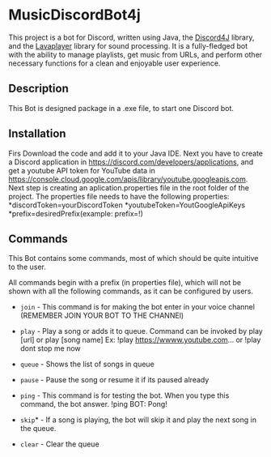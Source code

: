# MusicDiscordBot4j

This project is a bot for Discord, written using Java, the [Discord4J](https://github.com/austinv11/Discord4J) library, and the [Lavaplayer](https://github.com/sedmelluq/lavaplayer) library for sound processing. It is a fully-fledged bot with the ability to manage playlists, get music from URLs, and perform other necessary functions for a clean and enjoyable user experience.

## Description

This Bot is designed package in a .exe file, to start one Discord bot. 

## Installation
Firs Download the code and add it to your Java IDE. Next you have to create a Discord application in https://discord.com/developers/applications, and get
a youtube API token for YouTube data in https://console.cloud.google.com/apis/library/youtube.googleapis.com.
Next step is creating an aplication.properties file in the root folder of the project. The properties file needs to have the following properties:
*discordToken=yourDiscordToken
*youtubeToken=YoutGoogleApiKeys
*prefix=desiredPrefix(example: prefix=!)

## Commands

This Bot contains some commands, most of which should be quite intuitive to the user.

All commands begin with a prefix (in properties file), which will not be shown with all the following commands, as it can be configured by users.

* `join` - This command is for making the bot enter in your voice channel (REMEMBER JOIN YOUR BOT TO THE CHANNEl) 

* `play` - Play a song or adds it to queue. Command can be invoked by play [url] or play [song name] Ex: !play https://wwww.youtube.com... or !play dont stop me now

* `queue` - Shows the list of songs in queue

* `pause` - Pause the song or resume it if its paused already

* `ping` - This command is for testing the bot. When you type this command, the bot answer. !ping  BOT: Pong!

* `skip`* - If a song is playing, the bot will skip it and play the next song in the queue.

* `clear` - Clear the queue
    
